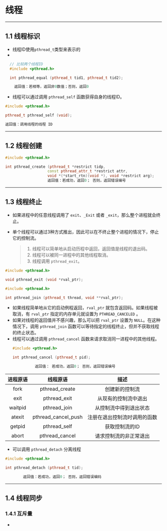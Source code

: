 # 线程
-------------------------------------------
## 1.1 线程标识

+ 线程ID使用`pthread_t`类型来表示的
+ 
```C++
  // 比较两个线程ID
  #include <pthread.h>

  int pthread_equal (pthread_t tid1, pthread_t tid2);

    返回值：若相等，返回非0数值；否则，返回0
  ```

+ 线程可以通过调用 `pthread_self` 函数获得自身的线程ID。
 ```C++
#include <pthread.h>

pthread_t pthread_self (void);

返回值：调用线程的线程 ID
 ```
--------------------------------------------
## 1.2 线程创建

 ```C++
#include <pthread.h>

int pthread_create (pthread_t *restrict tidp,
                    const pthread_attr_t *restrict attr,
                    void *(*start_rtn)(void *), void *restrict arg);
                    返回值：若成功，返回0； 否则，返回错误编号
```
--------------------------------------------
## 1.3 线程终止
+ 如果进程中的任意线程调用了 `exit`、`_Exit` 或者 `_exit`，那么整个进程就会终止。
+ 单个线程可以通过3种方式推出，因此可以在不终止整个进程的情况下，停止它的控制流。
  
  > 1. 线程可以简单地从启动历程中返回，返回值是线程的退出码。
  > 2. 线程可以被同一进程中的其他线程取消。
  > 3. 线程调用 `pthread_exit`。

```C++
#include <pthread.h>

void pthread_exit (void *rval_ptr);
```

```C++
#include <pthread.h>

int pthread_join (pthread_t thread, void **rval_ptr);
```
+ 如果线程简单地从它的启动例程返回，`rval_ptr` 就包含返回码。如果线程被取消，有 `rval_ptr` 指定的内存单元就设置为 `PTHREAD_CANCELED` 。
+ 如果对线程的返回值并不感兴趣，那么可以把 `rval_ptr` 设置为 `NULL`。在这种情况下，调用 `pthread_join` 函数可以等待指定的线程终止，但并不获取线程的终止状态。
+ 线程可以通过调用 `pthread_cancel` 函数来请求取消同一进程中的其他线程。
  ```C++
  #include <pthread.h>

  int pthread_cancel (pthread_t pid);

            返回值： 若成功，返回0； 否则，返回错误编号
  ```

|进程原语|线程原语|描述|
|:---:|:---:|:---:|
|fork|pthread_create|创建新的控制流|
|exit|pthread_exit|从现有的控制流中退出|
|waitpid|pthread_join|从控制流中得到退出状态|
|atexit|pthread_cancel_push|注册在退出控制流时调用的函数|
|getpid|pthread_self|获取控制流的ID|
|abort|pthread_cancel|请求控制流的非正常退出|

+ 可以调用 `pthread_detach` 分离线程
```C++
#include <pthread.h>

int pthread_detach (pthread_t tid);

        返回值：若成功，返回0； 否则，返回错误编码
```
------------------------------------

## 1.4 线程同步
### 1.4.1 互斥量

+ 